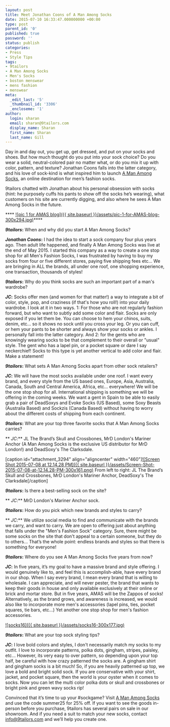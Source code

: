 ```yaml
---
layout: post
title: Meet Jonathan Coons of A Man Among Socks
date: 2015-07-10 16:33:47.000000000 +00:00
type: post
parent_id: '0'
published: true
password: ''
status: publish
categories:
- Press
- Style Tips
tags:
- 9tailors
- A Man Among Socks
- Men's Socks
- boston menswear
- mens fashion
- menswear
meta:
  _edit_last: '5'
  _thumbnail_id: '3306'
  _encloseme: '1'
author:
  login: sharan
  email: sharan@9tailors.com
  display_name: Sharan
  first_name: Sharan
  last_name: Gill
---
```

Day in and day out, you get up, get dressed, and put on your socks and shoes. But how much thought do you put into your sock choice? Do you wear a solid, neutral-colored pair no matter what, or do you mix it up with color, pattern, and texture? Jonathan Coons falls into the latter category, and his love of sock-kind is what inspired him to launch [A Man Among Socks](https://amanamongsocks.com/), an online destination for men’s fashion socks.

9tailors chatted with Jonathan about his personal obsession with socks (hint: he purposely cuffs his pants to show off the socks he’s wearing), what customers on his site are currently digging, and also where he sees A Man Among Socks in the future.

**** [![pic 1 for AMAS blog]({{ site.baseurl }}/assets/pic-1-for-AMAS-blog-300x294.jpg)](http://blog.9tailors.com/uploads/pic-1-for-AMAS-blog.jpg)****

**_9tailors_:** When and why did you start A Man Among Socks?

**_Jonathan Coons_:** I had the idea to start a sock company four plus years ago. Then adult life happened, and finally A Man Among Socks was live at the end of May 2015. I started this company as a way to create a one stop shop for all Men's Fashion Socks, I was frustrated by having to buy my socks from four or five different stores, paying five shipping fees etc... We are bringing in ALL the brands, all under one roof, one shopping experience, one transaction, thousands of styles!

**_9tailors_:** Why do you think socks are such an important part of a man's wardrobe?

**_JC_:** Socks offer men (and women for that matter!) a way to integrate a bit of color, style, pop, and craziness (if that's how you roll!) into your daily wardrobe. I look at it in two ways. 1: For those who are not regularly fashion forward, but who want to subtly add some color and flair. Socks are only exposed if you let them be. You can choose to hem your chinos, suits, denim, etc... so it shows no sock until you cross your leg. Or you can cuff, or hem your pants to be shorter and always show your socks or ankles. I personally fall into the latter category. And 2: for the gents who are knowingly wearing socks to be that complement to their overall or "usual" style. The gent who has a lapel pin, or a pocket square or dare I say neckerchief! Socks to this type is yet another vertical to add color and flair. Make a statement!

**_9tailors_:** What sets A Man Among Socks apart from other sock retailers?

**_JC_:** We will have the most socks available under one roof. I want every brand, and every style from the US based ones, Europe, Asia, Australia, Canada, South and Central America, Africa, etc... everywhere! We will be the one stop shop for all. International shipping is something we will be offering in the coming weeks. We want a gent in Spain to be able to easily grab a pair of DeadSoxys and Evoke Socks (US Based), some Soxy Beasts (Australia Based) and Sockzis (Canada Based) without having to worry about the different costs of shipping from each continent.

**_9tailors_:** What are your top three favorite socks that A Man Among Socks carries?

** _JC_:** JL The Brand’s Skull and Crossbones, MrD London's Mariner Anchor (A Man Among Socks is the exclusive US distributor for MrD London!) and DeadSoxy's The Clarksdale.

\[caption id="attachment_3294" align="aligncenter" width="460"\][![Screen Shot 2015-07-08 at 12.14.28 PM]({{ site.baseurl }}/assets/Screen-Shot-2015-07-08-at-12.14.28-PM-300x161.png)](http://blog.9tailors.com/uploads/2015/07/Screen-Shot-2015-07-08-at-12.14.28-PM.png) From left to right: JL The Brand’s Skull and Crossbones, MrD London's Mariner Anchor, DeadSoxy's The Clarksdale\[/caption\]

**_9tailors_:** Is there a best-selling sock on the site?

** _JC_:** MrD London's Mariner Anchor sock.

**_9tailors_:** How do you pick which new brands and styles to carry?

** _JC_:** We utilize social media to find and communicate with the brands we carry, and want to carry. We are open to offering just about anything that falls under the "Men's Fashion Sock" category. Sure, there might be some socks on the site that don't appeal to a certain someone, but they do to others... That’s the whole point: endless brands and styles so that there is something for everyone!

**_9tailors_:** Where do you see A Man Among Socks five years from now?

**_JC_:** In five years, it’s my goal to have a massive brand and style offering. I would genuinely like to, and feel this is accomplish-able, have every brand in our shop. When I say every brand, I mean every brand that is willing to wholesale. I can appreciate, and will never pester, the brand that wants to keep their goods in house and only available exclusively at their online or brick and mortar store. But in five years, AMAS will be the Zappos of socks! Alternatively, as the brand grows, and awareness is increased, we would also like to incorporate more men's accessories (lapel pins, ties, pocket squares, tie bars, etc…) Yet another one stop shop for men's fashion accessories.

[![socks16]({{ site.baseurl }}/assets/socks16-300x177.jpg)](http://blog.9tailors.com/uploads/socks16.jpg)

**_9tailors_:** What are your top sock styling tips?

**_JC_:** I love bold colors and styles, I don't necessarily match my socks to my outfit. I love to incorporate patterns, polka dots, gingham, stripes, paisley, etc... However, its very easy to over pattern, so depending upon your top half, be careful with how crazy patterned the socks are. A gingham shirt and gingham socks is a bit much! So, if you are heavily patterned up top, we love a bold and bright solid sock. If you are conservative with your shirt, jacket, and pocket square, then the world is your oyster when it comes to socks. Now you can let the multi color polka dots or skull and crossbones or bright pink and green wavy socks rip!

Convinced that it’s time to up your #sockgame? Visit [A Man Among Socks](https://amanamongsocks.com/) and use the code summer25 for 25% off. If you want to see the goods in-person before you purchase, 9tailors has several pairs on sale in our showroom. And if you need a suit to match your new socks, contact [info@9tailors.com](mailto:info@9tailors.com) and we’ll help you create one.